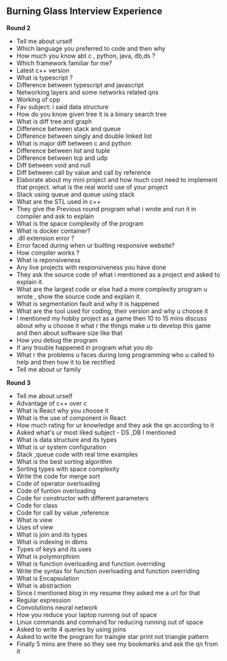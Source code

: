 ## Burning Glass Interview Experience

 **Round 2**
 
- Tell me about urself
- Which language you preferred to code and then why
- How much you know abt c , python, java, db,ds ?
- Which framework familiar for me?
- Latest c++ version
- What is typescript ?
- Difference between typescript and javascript
- Networking layers and some networks related qns 
- Working of  cpp
- Fav subject: i said data structure
- How do you know given tree it is  a binary search tree
- What is diff tree and graph 
- Difference between stack and queue 
- Difference between singly and double linked list
- What is major diff between c and python
- Difference between list and tuple 
- Difference between tcp and udp
- Diff between void and null
- Diff between call by value and call by reference 
- Elaborate about my mini project and how much cost need to implement that project. what is the real world use of your project 
- Stack using queue and queue using stack
- What are the STL used in c++
- They give the Previous round program what i wrote and run it in compiler and ask to explain
- What is the space complexity of the program
- What is docker container?
- .dll extension error ?
- Error faced during when ur builting responsive website?
- How compiler works ? 
- What is reponsiveness
- Any live projects with responsiveness you have done
- They ask the source code of what i mentioned as a project and asked to explain it.
- What are the largest code or else had a more complexity program u wrote , show the source code and explain it.
- What is segmentation fault and why it is happened
- What are the tool used for coding, their version and why u choose it 
- I mentioned my hobby project as a game then 10 to 15 mins discuss about why u choose it what r the things make u to develop this game and then about software size like that
- How you debug the program
- If any trouble happened in program what you do 
- What r the problems u faces during long programming who u called to help and then how it to be rectified
- Tell me about ur family

**Round 3** 

- Tell me about urself
- Advantage of c++ over c
- What is React why you choose it
- What is the use of component in React
- How much rating for ur knowledge and they ask the qn according to it
- Asked what's ur most liked subject - DS ,DB I mentioned
- What is data structure and its types
- What is ur system configuration
- Stack ,queue code with real time examples
- What is the best sorting algorithm
- Sorting types with space complexity
- Write the code for merge sort
- Code of operator overloading 
- Code of funtion overloading 
- Code for constructor with different parameters
- Code for class 
- Code for call by value ,reference
- What is view
- Uses of view
- What is join and its types
- What is indexing in dbms
- Types of keys and its uses
- What is polymorphism
- What is function overloading and function overriding
- Write the syntax for function overloading and function overriding
- What is Encapsulation 
- What is abstraction
- Since I mentioned blog in my resume they asked me a url for that
- Regular expression 
- Convolutions neural network
- How you reduce your laptop running out of space
- Linux commands and command for reducing running out of space 
- Asked to write 4 queries by using joins 
- Asked to write the program for traingle star  print not triangle pattern
- Finally 5 mins are there so they see my bookmarks and ask the qn from it
